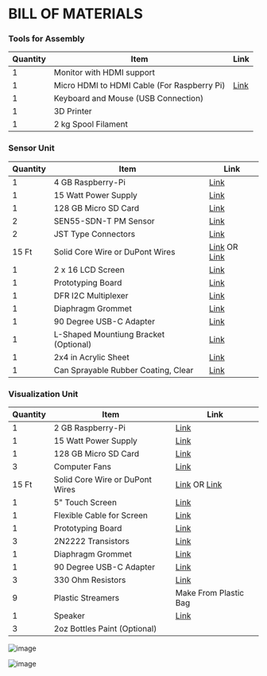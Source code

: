 # BILL OF MATERIALS
### Tools for Assembly
| Quantity | Item         | Link           |
|----------|--------------|----------------|
| 1        | Monitor with HDMI support |  |
| 1        | Micro HDMI to HDMI Cable (For Raspberry Pi) | [Link](https://www.digikey.com/en/products/detail/raspberry-pi/SC0358/10258775)  |
| 1        | Keyboard and Mouse (USB Connection) |  |
| 1        | 3D Printer |  |
| 1        | 2 kg Spool Filament |  |

### Sensor Unit
| Quantity | Item         | Link           |
|----------|--------------|----------------|
| 1        | 4 GB Raspberry-Pi| [Link](https://www.sparkfun.com/raspberry-pi-5-4gb.html) |
| 1        | 15 Watt Power Supply | [Link](https://www.sparkfun.com/raspberry-pi-27w-usb-c-pd-power-supply-white.html) |
| 1        | 128 GB Micro SD Card  | [Link](https://www.amazon.com/Amazon-Basics-microSDXC-Memory-Adapter/dp/B08TJRVWV1/ref=sr_1_1_ffob_sspa?dib=eyJ2IjoiMSJ9.o7Iop41sMIiNwZ_7G7qxQZ8LL_BpHeO-Q6gjIr0jHMixVgtmn-4HTPAFctqdC814FnXwjwjEB-RnnFVsZJkFkckGc298QqURz3GBu-LkFl5-3hNrOcJW11fkgB0jov6ZYVrZ1LwccaZt5xVYfVY3pSoJq8VuVSrqrUT7dQkdTo0U3Oj-5cGcTNlJqzQxCxu9SrZ5mO-QcDcFIONAlWQzeH73uHkBu00r3w8R8oBUi-k.DP4cBU1zfYv_qoYtvfuLumd4fCoS3mPc3pNvsp9FhCc&dib_tag=se&keywords=128+sd+card+micro&qid=1746118563&sr=8-1-spons&sp_csd=d2lkZ2V0TmFtZT1zcF9hdGY&psc=1) |
| 2        | SEN55-SDN-T PM Sensor  | [Link](https://www.digikey.com/en/products/detail/sensirion-ag/SEN55-SDN-T/16342756?s=N4IgTCBcDaIMoFEByBWFBaOARJ6AqIAugL5A) |
| 2        | JST Type Connectors  | [Link](https://www.adafruit.com/product/5754) |
| 15 Ft    | Solid Core Wire or DuPont Wires | [Link](https://www.digikey.com/en/products/detail/adafruit-industries-llc/1311/6198255) OR [Link](https://www.amazon.com/Elegoo-EL-CP-004-Multicolored-Breadboard-arduino/dp/B01EV70C78/ref=sr_1_1_sspa?crid=FYVGUL0SJ58M&dib=eyJ2IjoiMSJ9.7jge37O58WUj69JbD2G9VH_IFKWuhpLKVUdP0Rs8s7-z8YDGGukviQ9_u7V0O2h7qCLGS49Q183GyWE-akKCHyF_E1netAmjiZpuKduK_iRqpdzUdG8RPJeV6_33fBnWwyqWszWGi65ApClTfPmQUp49LVh4rXddGJMo72hBy6Y77z8Hh2k6e-w6MJzSyV_mbXo8Hs73MIkPFWiegENQnkVRS53SBa06L-aX3qmpyAQ.jxb-I3Cae3yNPXQLxS7bOocMsI5IQBxE90RJfGOd02w&dib_tag=se&keywords=jumper+wire+kit&qid=1746118755&sprefix=jumper+wire+k%2Caps%2C439&sr=8-1-spons&sp_csd=d2lkZ2V0TmFtZT1zcF9hdGY&psc=1) |
| 1        | 2 x 16 LCD Screen | [Link](https://www.digikey.com/en/products/detail/sunfounder/CN0295D/18668612) |
| 1        | Prototyping Board | [Link](https://www.digikey.com/en/products/detail/dfrobot/FIT0096/7597069) |
| 1        | DFR I2C Multiplexer | [Link](https://www.digikey.com/en/products/detail/dfrobot/DFR0576/9608213?s=N4IgTCBcDaICYDMBOACAlmAxigtgVwBsAXNABwIFMAPCpEAXQF8g) |
| 1        | Diaphragm Grommet | [Link](https://www.digikey.com/en/products/detail/essentra-components/DG-10187/4104882) |
| 1        | 90 Degree USB-C Adapter | [Link](https://www.amazon.com/Adapter-Degree-Type-C-Support-Transfer/dp/B08TZY4MSR/ref=sr_1_6?crid=2TJEVAKL5VUKJ&dib=eyJ2IjoiMSJ9.Ild0rT6E8i5BqHofv1NEjMlO5MnCSZRbDYtSmbVJy7M-ksV8tAuE7SzG-7RW2rUNcxJuhWpdTq9wAXPYGsHYua5Q9QBRdJ6D8vrZBzqVWHf-prKKgbRssZ8jMKEinnpMrL3GwHe8h0YSpYR0DVYJJgRUz481CYpV_hhgtAjPZZ-JYwi8HPpit0FRtQELrXynREb6B1lPQkxiG1pkpDtdIYZKqphBrr19Oa2X8P-6m00mGkFNRz7BbTIrE6zeKWpW3B5WV1OAZWyk-wbXu2yOGthpbcYoMWSeEcW2nHAPeLI.a7m61XiG8UyLYOFJ5OfFaNLJpnpGyonABQozw1bCsKw&dib_tag=se&keywords=usbc+90+degree+adapter&qid=1746119508&s=electronics&sprefix=usbc+90+degree+%2Celectronics%2C148&sr=1-6) |
| 1        | L-Shaped Mountiung Bracket (Optional) | [Link](https://www.homedepot.com/p/Everbilt-4-in-Zinc-Plated-Corner-Brace-2-Pack-15309/202033899) |
| 1        | 2x4 in Acrylic Sheet | [Link](https://www.homedepot.com/p/OPTIX-093-in-x-11-in-x-14-in-Clear-Acrylic-Sheet-1AU0515A/100282591) |
| 1        | Can Sprayable Rubber Coating, Clear | [Link](https://www.homedepot.com/p/FLEX-SEAL-FAMILY-OF-PRODUCTS-14-Ounce-Flex-Seal-Clear-Aerosol-Liquid-Rubber-Sealant-Coating-Spray-Paint-FSCL20/300808900) |


### Visualization Unit
| Quantity | Item         | Link           |
|----------|--------------|----------------|
| 1        | 2 GB Raspberry-Pi | [Link](https://www.sparkfun.com/raspberry-pi-5-2gb.html) |
| 1        | 15 Watt Power Supply | [Link](https://www.sparkfun.com/raspberry-pi-27w-usb-c-pd-power-supply-white.html) |
| 1        | 128 GB Micro SD Card | [Link](https://www.amazon.com/Amazon-Basics-microSDXC-Memory-Adapter/dp/B08TJRVWV1/ref=sr_1_1_ffob_sspa?dib=eyJ2IjoiMSJ9.o7Iop41sMIiNwZ_7G7qxQZ8LL_BpHeO-Q6gjIr0jHMixVgtmn-4HTPAFctqdC814FnXwjwjEB-RnnFVsZJkFkckGc298QqURz3GBu-LkFl5-3hNrOcJW11fkgB0jov6ZYVrZ1LwccaZt5xVYfVY3pSoJq8VuVSrqrUT7dQkdTo0U3Oj-5cGcTNlJqzQxCxu9SrZ5mO-QcDcFIONAlWQzeH73uHkBu00r3w8R8oBUi-k.DP4cBU1zfYv_qoYtvfuLumd4fCoS3mPc3pNvsp9FhCc&dib_tag=se&keywords=128+sd+card+micro&qid=1746118563&sr=8-1-spons&sp_csd=d2lkZ2V0TmFtZT1zcF9hdGY&psc=1) |
| 3        | Computer Fans | [Link](https://www.digikey.com/en/products/detail/sunon-fans/MF40100V1-1000U-A99/6198732) |
| 15 Ft    | Solid Core Wire or DuPont Wires | [Link](https://www.digikey.com/en/products/detail/adafruit-industries-llc/1311/6198255) OR [Link](https://www.amazon.com/Elegoo-EL-CP-004-Multicolored-Breadboard-arduino/dp/B01EV70C78/ref=sr_1_1_sspa?crid=FYVGUL0SJ58M&dib=eyJ2IjoiMSJ9.7jge37O58WUj69JbD2G9VH_IFKWuhpLKVUdP0Rs8s7-z8YDGGukviQ9_u7V0O2h7qCLGS49Q183GyWE-akKCHyF_E1netAmjiZpuKduK_iRqpdzUdG8RPJeV6_33fBnWwyqWszWGi65ApClTfPmQUp49LVh4rXddGJMo72hBy6Y77z8Hh2k6e-w6MJzSyV_mbXo8Hs73MIkPFWiegENQnkVRS53SBa06L-aX3qmpyAQ.jxb-I3Cae3yNPXQLxS7bOocMsI5IQBxE90RJfGOd02w&dib_tag=se&keywords=jumper+wire+kit&qid=1746118755&sprefix=jumper+wire+k%2Caps%2C439&sr=8-1-spons&sp_csd=d2lkZ2V0TmFtZT1zcF9hdGY&psc=1) |
| 1        | 5" Touch Screen | [Link](https://www.digikey.com/en/products/detail/dfrobot/DFR0550/9608214) |
| 1        | Flexible Cable for Screen  | [Link](https://www.adafruit.com/product/4933) |
| 1        | Prototyping Board | [Link](https://www.digikey.com/en/products/detail/dfrobot/FIT0096/7597069) |
| 3        | 2N2222 Transistors | [Link](https://www.digikey.com/en/products/detail/central-semiconductor-corp/PN2222A-PBFREE/4806937) |
| 1        | Diaphragm Grommet | [Link](https://www.digikey.com/en/products/detail/essentra-components/DG-10187/4104882) |
| 1        | 90 Degree USB-C Adapter | [Link](https://www.amazon.com/Adapter-Degree-Type-C-Support-Transfer/dp/B08TZY4MSR/ref=sr_1_6?crid=2TJEVAKL5VUKJ&dib=eyJ2IjoiMSJ9.Ild0rT6E8i5BqHofv1NEjMlO5MnCSZRbDYtSmbVJy7M-ksV8tAuE7SzG-7RW2rUNcxJuhWpdTq9wAXPYGsHYua5Q9QBRdJ6D8vrZBzqVWHf-prKKgbRssZ8jMKEinnpMrL3GwHe8h0YSpYR0DVYJJgRUz481CYpV_hhgtAjPZZ-JYwi8HPpit0FRtQELrXynREb6B1lPQkxiG1pkpDtdIYZKqphBrr19Oa2X8P-6m00mGkFNRz7BbTIrE6zeKWpW3B5WV1OAZWyk-wbXu2yOGthpbcYoMWSeEcW2nHAPeLI.a7m61XiG8UyLYOFJ5OfFaNLJpnpGyonABQozw1bCsKw&dib_tag=se&keywords=usbc+90+degree+adapter&qid=1746119508&s=electronics&sprefix=usbc+90+degree+%2Celectronics%2C148&sr=1-6) |
| 3        | 330 Ohm Resistors | [Link](https://www.digikey.com/en/products/detail/stackpole-electronics-inc/CF14JT330R/1741399) |
| 9        | Plastic Streamers | Make From Plastic Bag |
| 1        | Speaker | [Link](https://www.amazon.com/dp/B07NWFJQJ6?psc=1&ref=ppx_yo2ov_dt_b_product_details) |
| 3        | 2oz Bottles Paint (Optional) |  |



![image](https://github.com/user-attachments/assets/7f69d214-93b4-47ba-a7d3-2f6fb2768143)

![image](https://github.com/user-attachments/assets/b5c0ed61-06f2-4bfc-b59a-1505fd816878)
